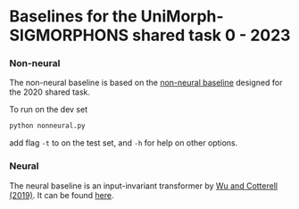 # Baselines for the UniMorph-SIGMORPHONS shared task 0 - 2023

### Non-neural

The non-neural baseline is based on the [non-neural baseline](https://github.com/sigmorphon2020/task0-baselines/tree/master/nonneural) designed for the 2020 shared task.

To run on the dev set
```bash
python nonneural.py
```

add flag `-t` to on the test set, and `-h` for help on other options.

### Neural

The neural baseline is an input-invariant transformer by [Wu and Cotterell (2019)](https://arxiv.org/abs/2005.10213). 
It can be found [here](https://github.com/omagolda/neural-transducer/tree/master/example/sigmorphon2023-shared-tasks).